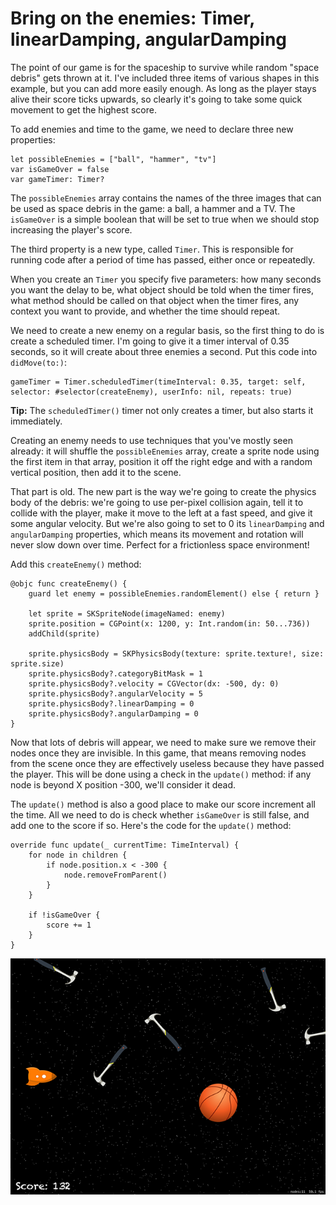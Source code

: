 # Bring on the enemies: Timer, linearDamping, angularDamping

<!-- YOUTUBE: NIRrPs2fpPw -->

The point of our game is for the spaceship to survive while random "space debris" gets thrown at it. I've included three items of various shapes in this example, but you can add more easily enough. As long as the player stays alive their score ticks upwards, so clearly it's going to take some quick movement to get the highest score.

To add enemies and time to the game, we need to declare three new properties:

    let possibleEnemies = ["ball", "hammer", "tv"]
    var isGameOver = false
    var gameTimer: Timer?

The `possibleEnemies` array contains the names of the three images that can be used as space debris in the game: a ball, a hammer and a TV. The `isGameOver` is a simple boolean that will be set to true when we should stop increasing the player's score.

The third property is a new type, called `Timer`. This is responsible for running code after a period of time has passed, either once or repeatedly. 

When you create an `Timer` you specify five parameters: how many seconds you want the delay to be, what object should be told when the timer fires, what method should be called on that object when the timer fires, any context you want to provide, and whether the time should repeat.

We need to create a new enemy on a regular basis, so the first thing to do is create a scheduled timer. I'm going to give it a timer interval of 0.35 seconds, so it will create about three enemies a second. Put this code into `didMove(to:)`:

    gameTimer = Timer.scheduledTimer(timeInterval: 0.35, target: self, selector: #selector(createEnemy), userInfo: nil, repeats: true)

**Tip:** The `scheduledTimer()` timer not only creates a timer, but also starts it immediately.

Creating an enemy needs to use techniques that you've mostly seen already: it will shuffle the `possibleEnemies` array, create a sprite node using the first item in that array, position it off the right edge and with a random vertical position, then add it to the scene.

That part is old. The new part is the way we're going to create the physics body of the debris: we're going to use per-pixel collision again, tell it to collide with the player, make it move to the left at a fast speed, and give it some angular velocity. But we're also going to set to 0 its `linearDamping` and `angularDamping` properties, which means its movement and rotation will never slow down over time. Perfect for a frictionless space environment!

Add this `createEnemy()` method:

    @objc func createEnemy() {
        guard let enemy = possibleEnemies.randomElement() else { return }

        let sprite = SKSpriteNode(imageNamed: enemy)
        sprite.position = CGPoint(x: 1200, y: Int.random(in: 50...736))
        addChild(sprite)

        sprite.physicsBody = SKPhysicsBody(texture: sprite.texture!, size: sprite.size)
        sprite.physicsBody?.categoryBitMask = 1
        sprite.physicsBody?.velocity = CGVector(dx: -500, dy: 0)
        sprite.physicsBody?.angularVelocity = 5
        sprite.physicsBody?.linearDamping = 0
        sprite.physicsBody?.angularDamping = 0
    }

Now that lots of debris will appear, we need to make sure we remove their nodes once they are invisible. In this game, that means removing nodes from the scene once they are effectively useless because they have passed the player. This will be done using a check in the `update()` method: if any node is beyond X position -300, we'll consider it dead.

The `update()` method is also a good place to make our score increment all the time. All we need to do is check whether `isGameOver` is still false, and add one to the score if so. Here's the code for the `update()` method:

    override func update(_ currentTime: TimeInterval) {
        for node in children {
            if node.position.x < -300 {
                node.removeFromParent()
            }
        }

        if !isGameOver {
            score += 1
        }
    }

![Random deadly objects are thrown at the player, who scores points simply by staying alive.](17-2.png)
